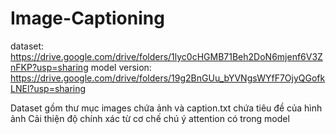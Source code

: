 # Image-Captioning
dataset: https://drive.google.com/drive/folders/1lyc0cHGMB71Beh2DoN6mjenf6V3ZnFKP?usp=sharing
model version: https://drive.google.com/drive/folders/19g2BnGUu_bYVNgsWYfF7OjyQGofkLNEl?usp=sharing

Dataset gồm thư mục images chứa ảnh và caption.txt chứa tiêu đề của hình ảnh
Cải thiện độ chính xác từ cơ chế chú ý attention có trong model

